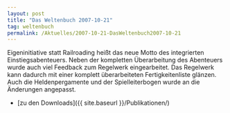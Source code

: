 ```yaml
---
layout: post
title: "Das Weltenbuch 2007-10-21"
tag: weltenbuch
permalink: /Aktuelles/2007-10-21-DasWeltenbuch2007-10-21
---
```


Eigeninitiative statt Railroading heißt das neue Motto des integrierten Einstiegsabenteuers. Neben der kompletten Überarbeitung des Abenteuers wurde auch viel Feedback zum Regelwerk eingearbeitet. Das Regelwerk kann dadurch mit einer komplett überarbeiteten Fertigkeitenliste glänzen. Auch die Heldenpergamente und der Spielleiterbogen wurde an die Änderungen angepasst.

- [zu den Downloads]({{ site.baseurl }}/Publikationen/)
